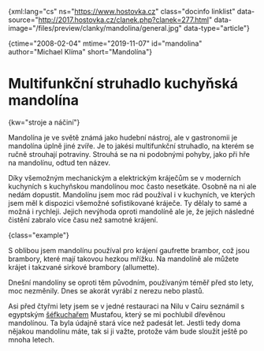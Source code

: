 
{xml:lang="cs" ns="https://www.hostovka.cz" class="docinfo linklist" data-source="http://2017.hostovka.cz/clanek.php?clanek=277.html" data-image="/files/preview/clanky/mandolina/general.jpg" data-type="article"}

{ctime="2008-02-04" mtime="2019-11-07" id="mandolina" author="Michael Klíma" short="Mandolína"}

# Multifunkční struhadlo kuchyňská mandolína

<!-- generated attribute kw by user_udpatekw.sh on 2020-04-21, do not edit -->

{kw="stroje a náčiní"}

Mandolína je ve světě známá jako hudební nástroj, ale v gastronomii je mandolína úplně jiné zvíře. Je to jakési multifunkční struhadlo, na kterém se ručně strouhají potraviny. Strouhá se na ni podobnými pohyby, jako při hře na mandolínu, odtud ten název.

Díky všemožným mechanickým a elektrickým kráječům se v moderních kuchyních s kuchyňskou mandolínou moc často nesetkáte. Osobně na ni ale nedám dopustit. Mandolínu jsem moc rád používal i v kuchyních, ve kterých jsem měl k dispozici všemožné sofistikované kráječe. Ty dělaly to samé a možná i rychleji. Jejich nevýhoda oproti mandolíně ale je, že jejich následné čistění zabralo více času než samotné krájení.

{class="example"}

S oblibou jsem mandolínu používal pro krájení gaufrette brambor, což jsou brambory, které mají takovou hezkou mřížku. Na mandolíně ale můžete krájet i takzvané sirkové brambory (allumette).

Dnešní mandolíny se oproti těm původním, používaným téměř před sto lety, moc nezměnily. Dnes se akorát vyrábí z nerezu nebo plastů.

Asi před čtyřmi lety jsem se v jedné restauraci na Nilu v Cairu seznámil s egyptským [šéfkuchařem][1] Mustafou, který se mi pochlubil dřevěnou mandolínou. Ta byla údajně stará více než padesát let. Jestli tedy doma nějakou mandolínu máte, tak si ji važte, protože vám bude sloužit ještě po mnoha letech.

 [1]: /kucharske_tituly#sefkuchar

